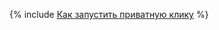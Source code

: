 {% include [Как запустить приватную клику](../../../../_includes/user-guide/data-processing/chyt/cliques/start.md) %}
